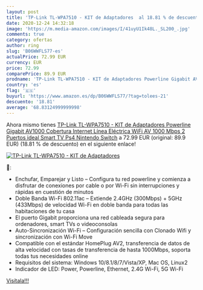 ```yaml
---
layout: post
title: 'TP-Link TL-WPA7510 - KIT de Adaptadores  al 18.81 % de descuento'
date: 2020-12-24 14:32:18
image: 'https://m.media-amazon.com/images/I/41uyU1Ik48L._SL200_.jpg'
comments: true
category: ofertas
author: ring
slug: 'B06WWFLS77-es'
actualPrice: 72.99 EUR
currency: EUR
price: 72.99
comparePrice: 89.9 EUR
prodname: 'TP-Link TL-WPA7510 - KIT de Adaptadores Powerline Gigabit AV1000 Cobertura Internet  Línea Eléctrica  WiFi AV 1000 Mbps 2 Puertos  ideal Smart TV  Ps4  Nintendo Switch'
country: 'es'
flag: '🇪🇸'
buyurl: 'https://www.amazon.es/dp/B06WWFLS77/?tag=tolees-21'
descuento: '18.81'
average: '68.83124999999998'
---
```


Ahora mismo tienes [TP-Link TL-WPA7510 - KIT de Adaptadores Powerline Gigabit AV1000 Cobertura Internet  Línea Eléctrica  WiFi AV 1000 Mbps 2 Puertos  ideal Smart TV  Ps4  Nintendo Switch](https://www.amazon.es/dp/B06WWFLS77/?tag=tolees-21) a 72.99 EUR (original: 89.9 EUR) (18.81 %  de descuento) en el siguiente enlace!

[![TP-Link TL-WPA7510 - KIT de Adaptadores ](https://m.media-amazon.com/images/I/41uyU1Ik48L._SL200_.jpg)](https://www.amazon.es/dp/B06WWFLS77/?tag=tolees-21)

🔎:

- Enchufar, Emparejar y Listo – Configura tu red powerline y comienza a disfrutar de conexiones por cable o por Wi-Fi sin interrupciones y rápidas en cuestión de minutos
- Doble Banda Wi-Fi 802.11ac – Extiende 2.4GHz (300Mbps) + 5GHz (433Mbps) de velocidad Wi-Fi en doble banda para todas las habitaciones de tu casa
- El puerto Gigabit proporciona una red cableada segura para ordenadores, smart TVs o videoconsolas
- Auto-Sincronización Wi-Fi – Configuración sencilla con Clonado Wifi y sincronización con Wi-Fi Move
- Compatible con el estándar HomePlug AV2, transferencia de datos de alta velocidad con tasas de transferencia de hasta 1000Mbps, soporta todas tus necesidades online
- Requisitos del sistema: Windows 10/8.1/8/7/Vista/XP, Mac OS, Linux2
- Indicador de LED: Power, Powerline, Ethernet, 2.4G Wi-Fi, 5G Wi-Fi

[Visítala!!!](https://www.amazon.es/dp/B06WWFLS77/?tag=tolees-21)
